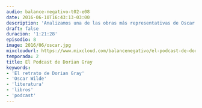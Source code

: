 ```yaml
---
audio: balance-negativo-t02-e08
date: 2016-06-10T16:43:13-03:00
description: 'Analizamos una de las obras más representativas de Oscar Wilde y cómo sus temáticas se mantienen actuales. Para aprovechar el repaso de una gran novela si ya la leyeron, o conocerla y darle una oportunidad. También tenemos el bloque de recomendaciones y saludos a nuestros oyentes.'
draft: false
duracion: '1:21:28'
episodio: 8
image: 2016/06/oscar.jpg
mixcloudurl: https://www.mixcloud.com/balancenegativo/el-podcast-de-dorian-gray-balance-negativo-t02-e08/
temporada: 2
title: El Podcast de Dorian Gray
keywords: 
- 'El retrato de Dorian Gray'
- 'Oscar Wilde' 
- 'literatura'
- 'libros'
- 'podcast'
---
```



